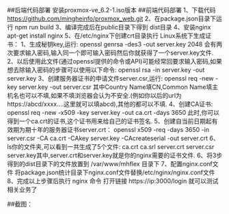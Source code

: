 ##后端代码部署
   安装proxmox-ve_6.2-1.iso版本
##前端代码部署
    1、下载代码 https://github.com/mingheinfo/proxmox_web.git
	2、在package.json目录下运行  npm run build
    3、编译完成后在public目录下得到 dist目录
	4、安装nginx apt-get install nginx
	5、在/etc/nginx下创建crt目录执行
	   Linux系统下生成证书：
       1、生成秘钥key,运行:
       openssl genrsa -des3 -out server.key 2048
       会有两次要求输入密码,输入同一个即可输入密码然后你就获得了一个server.key文件. 
       2、以后使用此文件(通过openssl提供的命令或API)可能经常回要求输入密码,如果想去除输入密码的步骤可以使用以下命令:
          openssl rsa -in server.key -out server.key
       3、创建服务器证书的申请文件server.csr,运行:
          openssl req -new -key server.key -out server.csr
         其中Country Name填CN,Common Name填主机名也可以不填,如果不填浏览器会认为不安全.(例如你以后的url为https://abcd/xxxx….这里就可以填abcd),其他的都可以不填. 
       4、创建CA证书:
          openssl req -new -x509 -key server.key -out ca.crt -days 3650
          此时,你可以得到一个ca.crt的证书,这个证书用来给自己的证书签名. 
       5、创建自当前日期起有效期为期十年的服务器证书server.crt：
          openssl x509 -req -days 3650 -in server.csr -CA ca.crt -CAkey server.key -CAcreateserial -out server.crt
       6、 ls你的文件夹,可以看到一共生成了5个文件:
          ca.crt   ca.srl    server.crt   server.csr   server.key其中,server.crt和server.key就是你的nginx需要的证书文件. 
	6、将3步得到的dist目录下的文件放置到 /var/www/mhflex 目录下
	7、配置nginx.conf文件 将package.json统计目录下nginx.conf文件替换/etc/nginx/nginx.conf文件
	8、完成以上步骤后执行 nginx 命令
	打开链接 https://ip:3000/login 就可以测试相关业务了

##截图：
  
   


